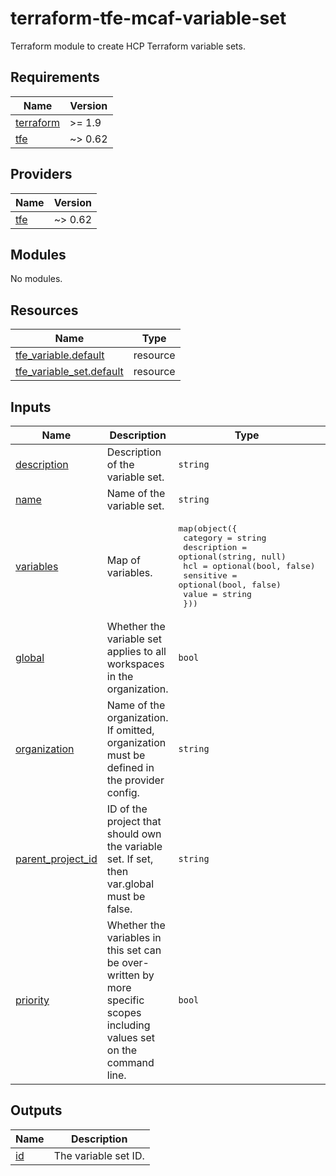 # terraform-tfe-mcaf-variable-set

Terraform module to create HCP Terraform variable sets.

<!-- BEGIN_TF_DOCS -->
## Requirements

| Name | Version |
|------|---------|
| <a name="requirement_terraform"></a> [terraform](#requirement\_terraform) | >= 1.9 |
| <a name="requirement_tfe"></a> [tfe](#requirement\_tfe) | ~> 0.62 |

## Providers

| Name | Version |
|------|---------|
| <a name="provider_tfe"></a> [tfe](#provider\_tfe) | ~> 0.62 |

## Modules

No modules.

## Resources

| Name | Type |
|------|------|
| [tfe_variable.default](https://registry.terraform.io/providers/hashicorp/tfe/latest/docs/resources/variable) | resource |
| [tfe_variable_set.default](https://registry.terraform.io/providers/hashicorp/tfe/latest/docs/resources/variable_set) | resource |

## Inputs

| Name | Description | Type | Default | Required |
|------|-------------|------|---------|:--------:|
| <a name="input_description"></a> [description](#input\_description) | Description of the variable set. | `string` | n/a | yes |
| <a name="input_name"></a> [name](#input\_name) | Name of the variable set. | `string` | n/a | yes |
| <a name="input_variables"></a> [variables](#input\_variables) | Map of variables. | <pre>map(object({<br/>    category    = string<br/>    description = optional(string, null)<br/>    hcl         = optional(bool, false)<br/>    sensitive   = optional(bool, false)<br/>    value       = string<br/>  }))</pre> | n/a | yes |
| <a name="input_global"></a> [global](#input\_global) | Whether the variable set applies to all workspaces in the organization. | `bool` | `false` | no |
| <a name="input_organization"></a> [organization](#input\_organization) | Name of the organization. If omitted, organization must be defined in the provider config. | `string` | `null` | no |
| <a name="input_parent_project_id"></a> [parent\_project\_id](#input\_parent\_project\_id) | ID of the project that should own the variable set. If set, then var.global must be false. | `string` | `null` | no |
| <a name="input_priority"></a> [priority](#input\_priority) | Whether the variables in this set can be over-written by more specific scopes including values set on the command line. | `bool` | `false` | no |

## Outputs

| Name | Description |
|------|-------------|
| <a name="output_id"></a> [id](#output\_id) | The variable set ID. |
<!-- END_TF_DOCS -->